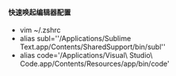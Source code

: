 #### 快速唤起编辑器配置

* vim ~/.zshrc
* alias subl=\''/Applications/Sublime Text.app/Contents/SharedSupport/bin/subl'\'
* alias code='/Applications/Visual\ Studio\ Code.app/Contents/Resources/app/bin/code'


